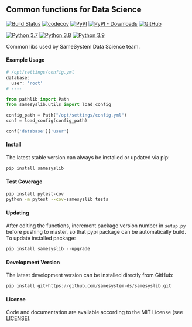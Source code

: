 ## Common functions for Data Science

[![Build Status](https://travis-ci.com/samesystem-ds/samesyslib.svg?branch=master)](https://travis-ci.com/samesystem-ds/samesyslib) 
[![codecov](https://codecov.io/gh/samesystem-ds/samesyslib/branch/master/graph/badge.svg?token=W6fJRyzkU2)](https://codecov.io/gh/samesystem-ds/samesyslib)
[![PyPI](https://img.shields.io/pypi/v/samesyslib)](https://pypi.org/project/samesyslib/)
[![PyPI - Downloads](https://img.shields.io/pypi/dm/samesyslib)](https://pypi.org/project/samesyslib/)
[![GitHub](https://img.shields.io/github/license/samesystem-ds/samesyslib)](https://github.com/samesystem-ds/samesyslib/blob/master/LICENSE)

[![Python 3.7](https://img.shields.io/badge/python-3.7-blue.svg)](https://www.python.org/downloads/release/python-370/)
[![Python 3.8](https://img.shields.io/badge/python-3.8-blue.svg)](https://www.python.org/downloads/release/python-380/)
[![Python 3.9](https://img.shields.io/badge/python-3.9-blue.svg)](https://www.python.org/downloads/release/python-390/)

Common libs used by SameSystem Data Science team.

#### Example Usage

```python
# /opt/settings/config.yml
database:
  user: 'root'
# ----

from pathlib import Path
from samesyslib.utils import load_config

config_path = Path("/opt/settings/config.yml")
conf = load_config(config_path)

conf['database']['user']
```

#### Install

The latest stable version can always be installed or updated via pip:

```python
pip install samesyslib
```

#### Test Coverage

```bash
pip install pytest-cov
python -m pytest --cov=samesyslib tests
```

#### Updating

After editing the functions, increment package version number in `setup.py` before pushing to master, so that pypi package can be automatically build. To update installed package:

```python
pip install samesyslib --upgrade
```

#### Development Version

The latest development version can be installed directly from GitHub:

```python
pip install git+https://github.com/samesystem-ds/samesyslib.git
```
 
#### License

Code and documentation are available according to the MIT License
(see [LICENSE](https://github.com/samesystem-ds/samesyslib/blob/master/LICENSE)).
